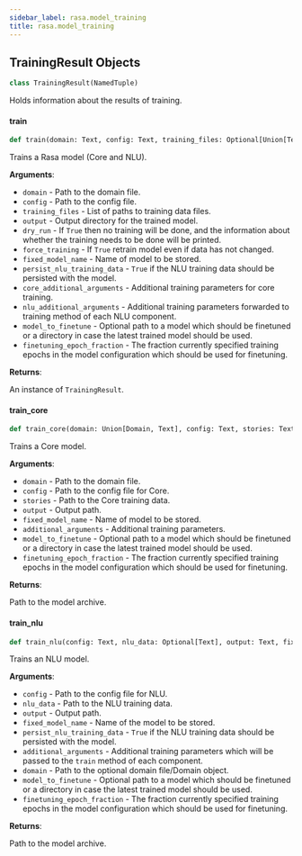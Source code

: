 ```yaml
---
sidebar_label: rasa.model_training
title: rasa.model_training
---
```

## TrainingResult Objects

```python
class TrainingResult(NamedTuple)
```

Holds information about the results of training.

#### train

```python
def train(domain: Text, config: Text, training_files: Optional[Union[Text, List[Text]]], output: Text = rasa.shared.constants.DEFAULT_MODELS_PATH, dry_run: bool = False, force_training: bool = False, fixed_model_name: Optional[Text] = None, persist_nlu_training_data: bool = False, core_additional_arguments: Optional[Dict] = None, nlu_additional_arguments: Optional[Dict] = None, model_to_finetune: Optional[Text] = None, finetuning_epoch_fraction: float = 1.0) -> TrainingResult
```

Trains a Rasa model (Core and NLU).

**Arguments**:

- `domain` - Path to the domain file.
- `config` - Path to the config file.
- `training_files` - List of paths to training data files.
- `output` - Output directory for the trained model.
- `dry_run` - If `True` then no training will be done, and the information about
  whether the training needs to be done will be printed.
- `force_training` - If `True` retrain model even if data has not changed.
- `fixed_model_name` - Name of model to be stored.
- `persist_nlu_training_data` - `True` if the NLU training data should be persisted
  with the model.
- `core_additional_arguments` - Additional training parameters for core training.
- `nlu_additional_arguments` - Additional training parameters forwarded to training
  method of each NLU component.
- `model_to_finetune` - Optional path to a model which should be finetuned or
  a directory in case the latest trained model should be used.
- `finetuning_epoch_fraction` - The fraction currently specified training epochs
  in the model configuration which should be used for finetuning.
  

**Returns**:

  An instance of `TrainingResult`.

#### train\_core

```python
def train_core(domain: Union[Domain, Text], config: Text, stories: Text, output: Text, fixed_model_name: Optional[Text] = None, additional_arguments: Optional[Dict] = None, model_to_finetune: Optional[Text] = None, finetuning_epoch_fraction: float = 1.0) -> Optional[Text]
```

Trains a Core model.

**Arguments**:

- `domain` - Path to the domain file.
- `config` - Path to the config file for Core.
- `stories` - Path to the Core training data.
- `output` - Output path.
- `fixed_model_name` - Name of model to be stored.
- `additional_arguments` - Additional training parameters.
- `model_to_finetune` - Optional path to a model which should be finetuned or
  a directory in case the latest trained model should be used.
- `finetuning_epoch_fraction` - The fraction currently specified training epochs
  in the model configuration which should be used for finetuning.
  

**Returns**:

  Path to the model archive.

#### train\_nlu

```python
def train_nlu(config: Text, nlu_data: Optional[Text], output: Text, fixed_model_name: Optional[Text] = None, persist_nlu_training_data: bool = False, additional_arguments: Optional[Dict] = None, domain: Optional[Union[Domain, Text]] = None, model_to_finetune: Optional[Text] = None, finetuning_epoch_fraction: float = 1.0) -> Optional[Text]
```

Trains an NLU model.

**Arguments**:

- `config` - Path to the config file for NLU.
- `nlu_data` - Path to the NLU training data.
- `output` - Output path.
- `fixed_model_name` - Name of the model to be stored.
- `persist_nlu_training_data` - `True` if the NLU training data should be persisted
  with the model.
- `additional_arguments` - Additional training parameters which will be passed to
  the `train` method of each component.
- `domain` - Path to the optional domain file/Domain object.
- `model_to_finetune` - Optional path to a model which should be finetuned or
  a directory in case the latest trained model should be used.
- `finetuning_epoch_fraction` - The fraction currently specified training epochs
  in the model configuration which should be used for finetuning.
  

**Returns**:

  Path to the model archive.

